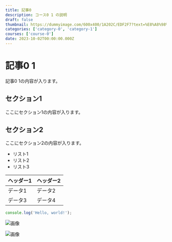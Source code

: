 ```yaml
---
title: 記事0
description: コース0 1 の説明
draft: false
thumbnail: https://dummyimage.com/600x400/1A202C/EDF2F7?text=%E8%A8%98%E4%BA%8B0
categories: ['category-0', 'category-1']
courses: ['course-0']
date: 2023-10-02T00:00:00.000Z
---
```


# 記事0 1

記事0 1の内容が入ります。

## セクション1
ここにセクション1の内容が入ります。

## セクション2
ここにセクション2の内容が入ります。

- リスト1
- リスト2
- リスト3

| ヘッダー1 | ヘッダー2 |
| --------- | --------- |
| データ1   | データ2   |
| データ3   | データ4   |

```javascript
console.log('Hello, world!');
```


![画像](https://dummyimage.com/320x180/2D3748/F5F7FA?text=%E8%A8%98%E4%BA%8B0+1)

![画像](https://dummyimage.com/640x360/1A202C/EDF2F7?text=%E8%A8%98%E4%BA%8B0+1)